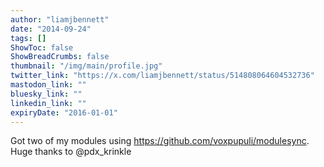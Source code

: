 ```yaml
---
author: "liamjbennett"
date: "2014-09-24"
tags: []
ShowToc: false
ShowBreadCrumbs: false
thumbnail: "/img/main/profile.jpg"
twitter_link: "https://x.com/liamjbennett/status/514808064604532736"
mastodon_link: ""
bluesky_link: ""
linkedin_link: ""
expiryDate: "2016-01-01"
---
```


Got two of my modules using https://github.com/voxpupuli/modulesync. Huge thanks to @pdx_krinkle

